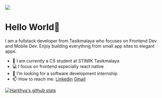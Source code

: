 ![](https://animesher.com/orig/1/149/1499/14990/animesher.com_hello-gif-1499087.gif?raw=true)
# Hello World👋
I am a fullstack developer from Tasikmalaya who focuses on Frontend Dev and Mobile Dev. Enjoy building everything from small app sites to elegant apps.

- 🏫 I am currently a CS student at STIMIK Tasikmalaya
- 💻 I focus on frontend especially react native
- 👯 I’m looking for a software development internship
- 📫 How to reach me: [Linkedin](https://www.linkedin.com/in/harithya-wisesa-2a260b1a3/) [Gmail](mailto:harithya77@gmail.com)

[![Harithya's github stats](https://github-readme-stats.vercel.app/api?username=harithya)](https://github.com/anuraghazra/github-readme-stats)
